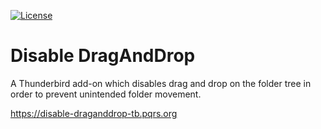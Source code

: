[![License](https://img.shields.io/badge/license-Public%20Domain-blue.svg)](https://github.com/tekezo/disable_dnd_tb/blob/master/LICENSE.md)

# Disable DragAndDrop

A Thunderbird add-on which disables drag and drop on the folder tree in order to prevent unintended folder movement.

<https://disable-draganddrop-tb.pqrs.org>
